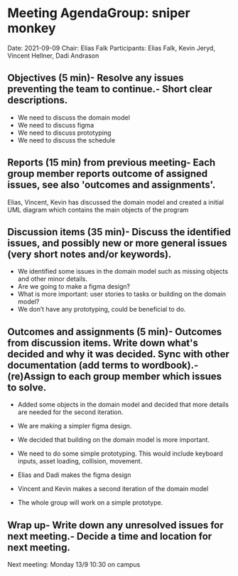 # Meeting AgendaGroup: sniper monkey
Date: 2021-09-09
Chair:    Elias Falk
Participants: Elias Falk, Kevin Jeryd, Vincent Hellner, Dadi Andrason


## Objectives (5 min)- Resolve any issues preventing the team to continue.- Short clear descriptions.

- We need to discuss the domain model
- We need to discuss figma
- We need to discuss prototyping
- We need to discuss the schedule


## Reports (15 min) from previous meeting- Each group member reports outcome of assigned issues, see also 'outcomes and assignments'.
Elias, Vincent, Kevin has discussed the domain model and created a initial UML diagram which contains the main objects of the program

## Discussion items (35 min)- Discuss the identified issues, and possibly new or more general issues (very short notes and/or keywords).
- We identified some issues in the domain model such as missing objects and other minor details.
- Are we going to make a figma design?
- What is more important: user stories to tasks or building on the domain model?
- We don’t have any prototyping, could be beneficial to do.

## Outcomes and assignments (5 min)- Outcomes from discussion items. Write down what's decided and why it was decided. Sync with other documentation (add terms to wordbook).- (re)Assign to each group member which issues to solve.
- Added some objects in the domain model and decided that more details are needed for the second iteration.
- We are making a simpler figma design.
- We decided that building on the domain model is more important.
- We need to do some simple prototyping. This would include keyboard inputs, asset loading, collision, movement.

- Elias and Dadi makes the figma design
- Vincent and Kevin makes a second iteration of the domain model
- The whole group will work on a simple prototype.

## Wrap up- Write down any unresolved issues for next meeting.- Decide a time and location for next meeting.

Next meeting:
Monday 13/9 10:30 on campus
